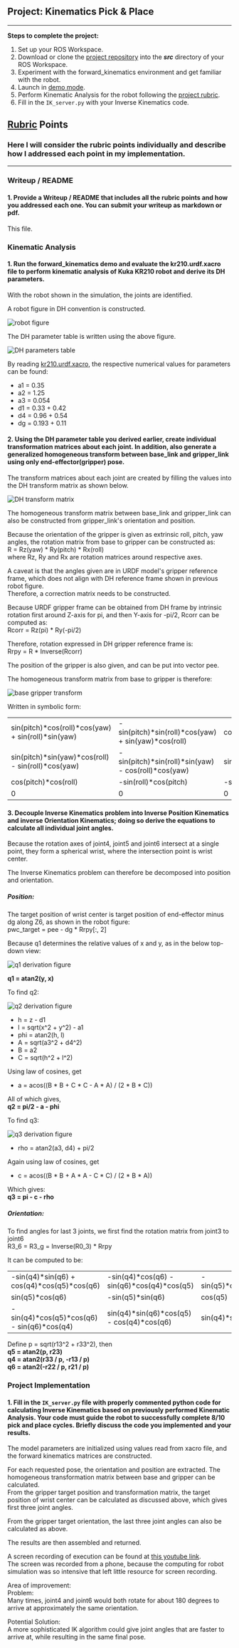 ## Project: Kinematics Pick & Place

---


**Steps to complete the project:**  


1. Set up your ROS Workspace.
2. Download or clone the [project repository](https://github.com/udacity/RoboND-Kinematics-Project) into the ***src*** directory of your ROS Workspace.  
3. Experiment with the forward_kinematics environment and get familiar with the robot.
4. Launch in [demo mode](https://classroom.udacity.com/nanodegrees/nd209/parts/7b2fd2d7-e181-401e-977a-6158c77bf816/modules/8855de3f-2897-46c3-a805-628b5ecf045b/lessons/91d017b1-4493-4522-ad52-04a74a01094c/concepts/ae64bb91-e8c4-44c9-adbe-798e8f688193).
5. Perform Kinematic Analysis for the robot following the [project rubric](https://review.udacity.com/#!/rubrics/972/view).
6. Fill in the `IK_server.py` with your Inverse Kinematics code. 


[//]: # (Image References)

[robot_figure]: ./misc_images/robot_figure.png
[DH_table]: ./misc_images/DH_table.png
[DH_matrix]: ./misc_images/DH_transform_matrix.png
[base_gripper_transform]: ./misc_images/base_gripper_transform.png
[q1_derivation]: ./misc_images/q1_derivation.png
[q2_derivation]: ./misc_images/q2_derivation.png
[q3_derivation]: ./misc_images/q3_derivation.png

## [Rubric](https://review.udacity.com/#!/rubrics/972/view) Points
### Here I will consider the rubric points individually and describe how I addressed each point in my implementation.  

---
### Writeup / README

#### 1. Provide a Writeup / README that includes all the rubric points and how you addressed each one.  You can submit your writeup as markdown or pdf.  

This file.

### Kinematic Analysis
#### 1. Run the forward_kinematics demo and evaluate the kr210.urdf.xacro file to perform kinematic analysis of Kuka KR210 robot and derive its DH parameters.

With the robot shown in the simulation, the joints are identified.

A robot figure in DH convention is constructed.

![robot figure][robot_figure]

The DH parameter table is written using the above figure.

![DH parameters table][DH_table]

By reading [kr210.urdf.xacro](./kuka_arm/urdf/kr210.urdf.xacro), the respective numerical values for parameters can be found:
* a1 = 0.35
* a2 = 1.25
* a3 = 0.054
* d1 = 0.33 + 0.42
* d4 = 0.96 + 0.54
* dg = 0.193 + 0.11

#### 2. Using the DH parameter table you derived earlier, create individual transformation matrices about each joint. In addition, also generate a generalized homogeneous transform between base_link and gripper_link using only end-effector(gripper) pose.

The transform matrices about each joint are created by filling the values into the DH transform matrix as shown below.

![DH transform matrix][DH_matrix]

The homogeneous transform matrix between base_link and gripper_link can also be constructed from gripper_link's orientation and position.

Because the orientation of the gripper is given as extrinsic roll, pitch, yaw angles, the rotation matrix from base to gripper can be constructed as:    
R = Rz(yaw) * Ry(pitch) * Rx(roll)    
where Rz, Ry and Rx are rotation matrices around respective axes.

A caveat is that the angles given are in URDF model's gripper reference frame, which does not align with DH reference frame shown in previous robot figure.    
Therefore, a correction matrix needs to be constructed.

Because URDF gripper frame can be obtained from DH frame by intrinsic rotation first around Z-axis for pi, and then Y-axis for -pi/2, Rcorr can be computed as:    
Rcorr = Rz(pi) * Ry(-pi/2)

Therefore, rotation expressed in DH gripper reference frame is:    
Rrpy = R * Inverse(Rcorr)

The position of the gripper is also given, and can be put into vector pee.

The homogeneous transform matrix from base to gripper is therefore:

![base gripper transform][base_gripper_transform]

Written in symbolic form:

|     |     |     |    |
| --- | --- | --- | --- |
| sin(pitch)*cos(roll)*cos(yaw) + sin(roll)*sin(yaw) | -sin(pitch)*sin(roll)*cos(yaw) + sin(yaw)*cos(roll) | cos(pitch)*cos(yaw) | x |
| sin(pitch)*sin(yaw)*cos(roll) - sin(roll)*cos(yaw) | -sin(pitch)*sin(roll)*sin(yaw) - cos(roll)*cos(yaw) | sin(yaw)*cos(pitch) | y |
| cos(pitch)*cos(roll) | -sin(roll)*cos(pitch) | -sin(pitch) | z |
| 0 |  0 | 0 | 1 |

#### 3. Decouple Inverse Kinematics problem into Inverse Position Kinematics and inverse Orientation Kinematics; doing so derive the equations to calculate all individual joint angles.

Because the rotation axes of joint4, joint5 and joint6 intersect at a single point, they form a spherical wrist, where the intersection point is wrist center.

The Inverse Kinematics problem can therefore be decomposed into position and orientation.

##### Position: 
The target position of wrist center is target position of end-effector minus dg along Z6, as shown in the robot figure:    
pwc_target = pee - dg * Rrpy[:, 2]

Because q1 determines the relative values of x and y, as in the below top-down view:

![q1 derivation figure][q1_derivation]

**q1 = atan2(y, x)**

To find q2:

![q2 derivation figure][q2_derivation]

* h = z - d1   
* l = sqrt(x^2 + y^2) - a1
* phi = atan2(h, l)
* A = sqrt(a3^2 + d4^2)
* B = a2
* C = sqrt(h^2 + l^2)    

Using law of cosines, get
* a = acos((B * B + C * C - A * A) / (2 * B * C))

All of which gives,    
**q2 = pi/2 - a - phi**

To find q3:

![q3 derivation figure][q3_derivation]

* rho = atan2(a3, d4) + pi/2

Again using law of cosines, get
* c = acos((B * B + A * A - C * C) / (2 * B * A))

Which gives:    
**q3 = pi - c - rho**

##### Orientation: 
To find angles for last 3 joints, we first find the rotation matrix from joint3 to joint6    
R3_6 = R3_g = Inverse(R0_3) * Rrpy

It can be computed to be:

| | | | 
| --- | --- | --- |
| -sin(q4)*sin(q6) + cos(q4)*cos(q5)*cos(q6) | -sin(q4)*cos(q6) - sin(q6)*cos(q4)*cos(q5) | -sin(q5)*cos(q4) |
| sin(q5)*cos(q6) | -sin(q5)*sin(q6) | cos(q5) |
| -sin(q4)*cos(q5)*cos(q6) - sin(q6)*cos(q4) | sin(q4)*sin(q6)*cos(q5) - cos(q4)*cos(q6) | sin(q4)*sin(q5) |

Define p = sqrt(r13^2 + r33^2), then    
**q5 = atan2(p, r23)**    
**q4 = atan2(r33 / p, -r13 / p)**    
**q6 = atan2(-r22 / p, r21 / p)**

### Project Implementation

#### 1. Fill in the `IK_server.py` file with properly commented python code for calculating Inverse Kinematics based on previously performed Kinematic Analysis. Your code must guide the robot to successfully complete 8/10 pick and place cycles. Briefly discuss the code you implemented and your results. 

The model parameters are initialized using values read from xacro file, and the forward kinematics matrices are constructed.

For each requested pose, the orientation and position are extracted. The homogeneous transformation matrix between base and gripper can be calculated.    
From the gripper target position and transformation matrix, the target position of wrist center can be calculated as discussed above, which gives first three joint angles.

From the gripper target orientation, the last three joint angles can also be calculated as above.

The results are then assembled and returned.

A screen recording of execution can be found at [this youtube link](https://youtu.be/4g6uf2Pm1OM).    
The screen was recorded from a phone, because the computing for robot simulation was so intensive that left little resource for screen recording.

Area of improvement:    
Problem:     
Many times, joint4 and joint6 would both rotate for about 180 degrees to arrive at approximately the same orientation.  

Potential Solution:     
A more sophisticated IK algorithm could give joint angles that are faster to arrive at, while resulting in the same final pose.